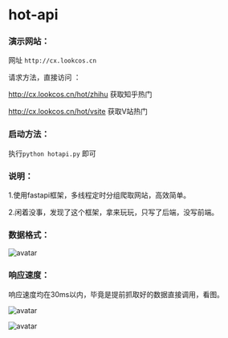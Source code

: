 # hot-api

### 演示网站：

网址 `http://cx.lookcos.cn`

请求方法，直接访问 ：

http://cx.lookcos.cn/hot/zhihu  获取知乎热门

http://cx.lookcos.cn/hot/vsite  获取V站热门


### 启动方法：

执行`python hotapi.py` 即可

### 说明：

1.使用fastapi框架，多线程定时分组爬取网站，高效简单。

2.闲着没事，发现了这个框架，拿来玩玩，只写了后端，没写前端。

### 数据格式：

![avatar](https://raw.githubusercontent.com/LookCos/hot-api/master/Preview/json.jpg)

### 响应速度：

响应速度均在30ms以内，毕竟是提前抓取好的数据直接调用，看图。

![avatar](https://raw.githubusercontent.com/LookCos/hot-api/master/Preview/zhihu.jpg)

![avatar](https://raw.githubusercontent.com/LookCos/hot-api/master/Preview/vsite.jpg)
